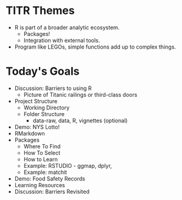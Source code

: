 # TITR Themes

- R is part of a broader analytic ecosystem.
    - Packages!
    - Integration with external tools.
- Program like LEGOs, simple functions add up to complex things.

# Today's Goals

- Discussion: Barriers to using R
    - Picture of Titanic railings or third-class doors
- Project Structure
    - Working Directory
    - Folder Structure
        - data-raw, data, R, vignettes (optional)
- Demo: NYS Lotto!
- RMarkdown
- Packages
    - Where To Find
    - How To Select
    - How to Learn
    - Example: RSTUDIO - ggmap, dplyr, 
    - Example: matchit
- Demo: Food Safety Records
- Learning Resources
- Discussion: Barriers Revisited
